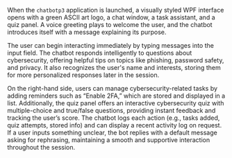 When the `chatbotp3` application is launched, a visually styled WPF interface opens with a green ASCII art logo, a chat window,
a task assistant, and a quiz panel. A voice greeting plays to welcome the user, and the chatbot introduces itself with a message explaining its purpose. 

The user can begin interacting immediately by typing messages into the input field. The chatbot responds intelligently to questions about cybersecurity, 
offering helpful tips on topics like phishing, password safety, and privacy.
It also recognizes the user's name and interests, storing them for more personalized responses later in the session.

On the right-hand side, users can manage cybersecurity-related tasks by adding reminders such as “Enable 2FA,” which are stored and displayed in a list.
Additionally, the quiz panel offers an interactive cybersecurity quiz with multiple-choice and true/false questions, providing instant feedback and tracking the user’s score.
The chatbot logs each action (e.g., tasks added, quiz attempts, stored info) and can display a recent activity log on request. 
If a user inputs something unclear, the bot replies with a default message asking for rephrasing, maintaining a smooth and supportive interaction throughout the session.

